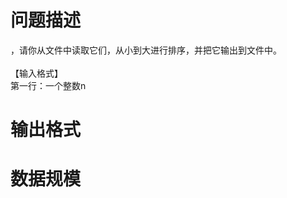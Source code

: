 

# 问题描述

，请你从文件中读取它们，从小到大进行排序，并把它输出到文件中。<br/>
<br/>
【输入格式】<br/>
第一行：一个整数n
</p>

# 输出格式



# 数据规模


